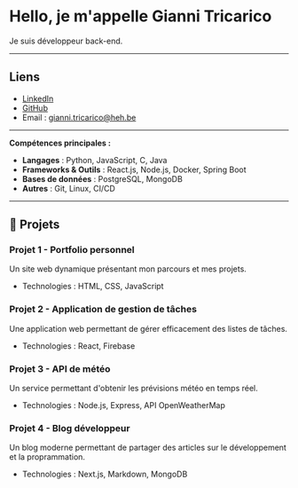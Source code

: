 # Hello, je m'appelle Gianni Tricarico

Je suis développeur back-end.

---

## Liens

- [LinkedIn](https://linkedin.com/in/gianni-tricarico-49097496)
- [GitHub](https://github.com/TRIGianni)
- Email : [gianni.tricarico@heh.be](gianni.tricarico@heh.be)

---

**Compétences principales :**
- **Langages** : Python, JavaScript, C, Java
- **Frameworks & Outils** : React.js, Node.js, Docker, Spring Boot
- **Bases de données** : PostgreSQL, MongoDB
- **Autres** : Git, Linux, CI/CD

---

## 🚀 Projets
### Projet 1 - Portfolio personnel
Un site web dynamique présentant mon parcours et mes projets.
- Technologies : HTML, CSS, JavaScript

### Projet 2 - Application de gestion de tâches
Une application web permettant de gérer efficacement des listes de tâches.
- Technologies : React, Firebase

### Projet 3 - API de météo
Un service permettant d'obtenir les prévisions météo en temps réel.
- Technologies : Node.js, Express, API OpenWeatherMap

### Projet 4 - Blog développeur
Un blog moderne permettant de partager des articles sur le développement et la proprammation.  
- Technologies : Next.js, Markdown, MongoDB